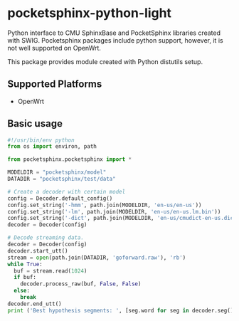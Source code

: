 pocketsphinx-python-light
=========================

Python interface to CMU SphinxBase and PocketSphinx libraries created with SWIG.
Pocketsphinx packages include python support, however, it is not well supported on OpenWrt.

This package provides module created with Python distutils setup.

Supported Platforms
-------------------

- OpenWrt


Basic usage
-----------

```python
#!/usr/bin/env python
from os import environ, path

from pocketsphinx.pocketsphinx import *

MODELDIR = "pocketsphinx/model"
DATADIR = "pocketsphinx/test/data"

# Create a decoder with certain model
config = Decoder.default_config()
config.set_string('-hmm', path.join(MODELDIR, 'en-us/en-us'))
config.set_string('-lm', path.join(MODELDIR, 'en-us/en-us.lm.bin'))
config.set_string('-dict', path.join(MODELDIR, 'en-us/cmudict-en-us.dict'))
decoder = Decoder(config)

# Decode streaming data.
decoder = Decoder(config)
decoder.start_utt()
stream = open(path.join(DATADIR, 'goforward.raw'), 'rb')
while True:
  buf = stream.read(1024)
  if buf:
    decoder.process_raw(buf, False, False)
  else:
    break
decoder.end_utt()
print ('Best hypothesis segments: ', [seg.word for seg in decoder.seg()])
```
